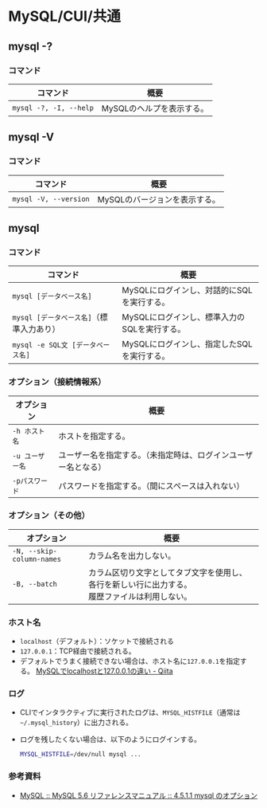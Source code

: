 # MySQL/CUI/共通

## mysql -?

### コマンド

| コマンド               | 概要                      |
| ---------------------- | ------------------------- |
| `mysql -?, -I, --help` | MySQLのヘルプを表示する。 |

## mysql -V

### コマンド

| コマンド              | 概要                          |
| --------------------- | ----------------------------- |
| `mysql -V, --version` | MySQLのバージョンを表示する。 |

## mysql

### コマンド

|コマンド|概要|
|---|---|
|`mysql [データベース名]`|MySQLにログインし、対話的にSQLを実行する。|
|`mysql [データベース名]`（標準入力あり）|MySQLにログインし、標準入力のSQLを実行する。|
|`mysql -e SQL文 [データベース名]`|MySQLにログインし、指定したSQLを実行する。|

### オプション（接続情報系）

|オプション|概要|
|---|---|
|`-h ホスト名`|ホストを指定する。|
|`-u ユーザー名`|ユーザー名を指定する。（未指定時は、ログインユーザー名となる）|
|`-pパスワード`|パスワードを指定する。（間にスペースは入れない）|

### オプション（その他）

|オプション|概要|
|---|---|
|`-N, --skip-column-names`|カラム名を出力しない。|
|`-B, --batch`|カラム区切り文字としてタブ文字を使用し、各行を新しい行に出力する。<br />履歴ファイルは利用しない。|

### ホスト名

- `localhost`（デフォルト）：ソケットで接続される
- `127.0.0.1`：TCP経由で接続される。
- デフォルトでうまく接続できない場合は、ホスト名に`127.0.0.1`を指定する。
  [MySQLでlocalhostと127.0.0.1の違い - Qiita](https://qiita.com/TanukiTam/items/f6a08740d0fcda0db7be)

### ログ

- CLIでインタラクティブに実行されたログは、`MYSQL_HISTFILE`（通常は`~/.mysql_history`）に出力される。

- ログを残したくない場合は、以下のようにログインする。

  ```bash
  MYSQL_HISTFILE=/dev/null mysql ...
  ```

### 参考資料

- [MySQL :: MySQL 5.6 リファレンスマニュアル :: 4.5.1.1 mysql のオプション](https://dev.mysql.com/doc/refman/5.6/ja/mysql-command-options.html)
